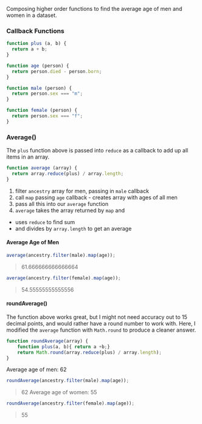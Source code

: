 Composing higher order functions to find the average age of men and women in a dataset. 

### Callback Functions

```js
function plus (a, b) { 
  return a + b;
}
```
```js
function age (person) {
  return person.died - person.born;
}
```
```js
function male (person) {
  return person.sex === "m";
}
```
```js
function female (person) {
  return person.sex === "f";
}
```
### Average()
The `plus` function above is passed into `reduce` as a callback to add up all items in an array.  

```js
function average (array) {
  return array.reduce(plus) / array.length;
}
```

1. filter `ancestry` array for men, passing in `male` callback 
1. call `map` passing `age` callback - creates array with ages of all men
1. pass all this into our `average` function
1. `average` takes the array returned by `map` and 
  * uses `reduce` to find sum
  * and divides by `array.length` to get an average 


#### Average Age of Men

```js
average(ancestry.filter(male).map(age));
```
> 61.666666666666664  


```js
average(ancestry.filter(female).map(age));
```
> 54.55555555555556  

#### roundAverage()
The function above works great, but I might not need accuracy out to 15 decimal points, and would rather have a round number to work with. Here, I modified the `average` function with `Math.round` to produce a cleaner answer. 
```js
function roundAverage(array) {
    function plus(a, b){ return a +b;}
    return Math.round(array.reduce(plus) / array.length);
}
```
Average age of men: 62
```js
roundAverage(ancestry.filter(male).map(age));
```
> 62
Average age of women: 55
```js
roundAverage(ancestry.filter(female).map(age));
```
> 55
